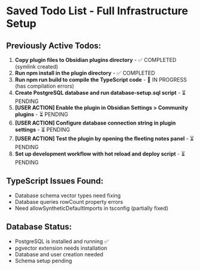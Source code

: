 # Saved Todo List - Full Infrastructure Setup

## Previously Active Todos:

1. **Copy plugin files to Obsidian plugins directory** - ✅ COMPLETED (symlink created)
2. **Run npm install in the plugin directory** - ✅ COMPLETED 
3. **Run npm run build to compile the TypeScript code** - 🔄 IN PROGRESS (has compilation errors)
4. **Create PostgreSQL database and run database-setup.sql script** - ⏳ PENDING
5. **[USER ACTION] Enable the plugin in Obsidian Settings > Community plugins** - ⏳ PENDING
6. **[USER ACTION] Configure database connection string in plugin settings** - ⏳ PENDING  
7. **[USER ACTION] Test the plugin by opening the fleeting notes panel** - ⏳ PENDING
8. **Set up development workflow with hot reload and deploy script** - ⏳ PENDING

## TypeScript Issues Found:
- Database schema vector types need fixing
- Database queries rowCount property errors
- Need allowSyntheticDefaultImports in tsconfig (partially fixed)

## Database Status:
- PostgreSQL is installed and running ✅
- pgvector extension needs installation
- Database and user creation needed
- Schema setup pending